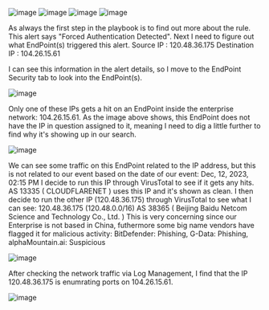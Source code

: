 ![image](https://github.com/user-attachments/assets/02058a76-8b7d-42ac-833d-24194a02fd63)
![image](https://github.com/user-attachments/assets/85a15c88-c3c8-4a65-b8e4-7e515d791cc9)
![image](https://github.com/user-attachments/assets/16cb5968-abb5-4f77-807a-f971bc3e1dbd)
![image](https://github.com/user-attachments/assets/9b2caba5-468f-423a-8e5b-7ac757e42fee)

As always the first step in the playbook is to find out more about the rule. This alert says "Forced Authentication Detected".
Next I need to figure out what EndPoint(s) triggered this alert.
    Source IP :
    120.48.36.175
    Destination IP :
    104.26.15.61

I can see this information in the alert details, so I move to the EndPoint Security tab to look into the EndPoint(s).

![image](https://github.com/user-attachments/assets/29324201-835d-4bcf-a208-0a1a9fd4dd19)

Only one of these IPs gets a hit on an EndPoint inside the enterprise network: 104.26.15.61.
As the image above shows, this EndPoint does not have the IP in question assigned to it, meaning I need to dig a little further to find why it's showing up in our search.

![image](https://github.com/user-attachments/assets/65212aef-deee-462b-a5d0-614538989712)

We can see some traffic on this EndPoint related to the IP address, but this is not related to our event based on the date of our event: Dec, 12, 2023, 02:15 PM
I decide to run this IP through VirusTotal to see if it gets any hits. AS 13335 ( CLOUDFLARENET ) uses this IP and it's shown as clean.
I then decide to run the other IP (120.48.36.175) through VirusTotal to see what I can see: 120.48.36.175 (120.48.0.0/16) AS 38365 ( Beijing Baidu Netcom Science and Technology Co., Ltd. ) This is very concerning since our Enterprise is not based in China, futhermore some big name vendors have flagged it for malicious activity: BitDefender: Phishing, G-Data: Phishing, alphaMountain.ai: Suspicious

![image](https://github.com/user-attachments/assets/be9b8dd6-06e8-4edc-b22a-71f549f8ca47)

After checking the network traffic via Log Management, I find that the IP 120.48.36.175 is enumrating ports on 104.26.15.61.


![image](https://github.com/user-attachments/assets/3dc78112-0436-43a4-b25c-ae754117d2a4)

